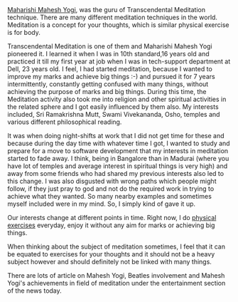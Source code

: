 <html><body><a href="http://en.wikipedia.org/wiki/Maharishi_Mahesh_Yogi">Maharishi Mahesh Yogi</a>, was the guru of Transcendental Meditation technique. There are many different meditation techniques in the world. Meditation is a concept for your thoughts, which is similar physical exercise is for body.



Transcendental Meditation is one of them and Maharishi Mahesh Yogi pioneered it. I learned it when I was in 10th  standard,16 years old and practiced it till my first year at job when I was in tech-support department at Dell, 23 years old. I feel, I had started meditation, because I wanted to improve my marks and achieve big things :-) and pursued it for 7 years intermittently, constantly getting confused with many things, without achieving the purpose of marks and big things. During this time, the Meditation activity also took me into religion and other spiritual activities in the related sphere and I got easily influenced by them also. My interests included, Sri Ramakrishna Mutt, Swami Vivekananda, Osho, temples and various different philosophical reading.



It was when doing night-shifts at work that I did not get time for these and because during the day time with whatever time  I got, I wanted to study and prepare for a move to software development that my interests in meditation started to fade away. I think, being in Bangalore than in Madurai (where you have lot of temples and average interest in spiritual things is very high) and away from some friends who had shared my previous interests also led to this change. I was also disgusted with wrong paths which people might follow, if they just pray to god and not do the required work in trying to achieve what they wanted. So many nearby examples and sometimes myself included were in my mind. So, I simply kind of gave it up.



Our interests change at different points in time. Right now, I do <a href="https://photos.app.goo.gl/mXsw1QhEnuio4b4DA">physical exercises</a> everyday, enjoy it without any aim for marks or achieving big things.



When thinking about the subject of meditation sometimes, I feel that it can be equated to exercises for your thoughts and it should not be a heavy subject however and should definitely not be linked with many things.



There are lots of article on Mahesh Yogi, Beatles involvement and Mahesh Yogi's achievements in field of meditation under the entertainment section of the news today.</body></html>

